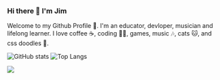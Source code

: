 ### Hi there 👋 I'm Jim

Welcome to my Github Profile 🙌. I'm an educator, devloper, musician and lifelong learner. I love coffee ☕️, coding 🧑‍💻, games, music 🎶, cats 🐱, and css doodles 🎨. 

<!-- [![resonantdoghouse's GitHub stats](https://github-readme-stats.vercel.app/api?username=resonantdoghouse)](https://github.com/resonantdoghouse/github-readme-stats) -->

<!--
**resonantdoghouse/resonantdoghouse** is a ✨ _special_ ✨ repository because its `README.md` (this file) appears on your GitHub profile.

Here are some ideas to get you started:

- 🔭 I’m currently working on ...
- 🌱 I’m currently learning ...
- 👯 I’m looking to collaborate on ...
- 🤔 I’m looking for help with ...
- 💬 Ask me about ...
- 📫 How to reach me: ...
- 😄 Pronouns: ...
- ⚡ Fun fact: ...
-->


![GitHub stats](https://github-readme-stats.vercel.app/api?username=resonantdoghouse&show_icons=true&theme=default)
![Top Langs](https://github-readme-stats.vercel.app/api/top-langs/?username=CharalambosIoannou&theme=default)
<!-- [![Github](https://img.shields.io/github/followers/CharalambosIoannou?label=Follow&style=social)](https://github.com/CharalambosIoannou) -->

![](https://visitor-badge.laobi.icu/badge?page_id=CharalambosIoannou.CharalambosIoannou)
